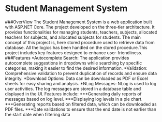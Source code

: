 # Student Management System
###OverView
The Student Management System is a web application built with ASP.NET Core. The project developed on the three-tier architecture. It provides functionalities for managing students, teachers, subjects, allocated teachers for subjects, and allocated subjects for students. The main concept of this project is, here stored procedure used to retrieve data from database. All the logics has been handled on the stored procedure.This project includes key features designed to enhance user-friendliness.
###Features
*Autocomplete Search: The application provides autocomplete suggestions in dropdowns while searching by specific categories, making it easier to find the desired information.
*Validation: Comprehensive validation to prevent duplication of records and ensure data integrity.
*Download Options: Data can be downloaded as PDF or Excel sheets for easy sharing and analysis.
*NLog Messages: NLog is used to log user activities. The log messages are stored in a database table and displayed in the UI. Features include:
***Generating daily reports of messages based on log level.
***Displaying log levels in a pie chart.
***Generating reports based on filtered data, which can be downloaded as PDF files.
***Date validations to ensure that the end date is not earlier than the start date when filtering data
